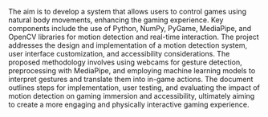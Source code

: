 The aim is to develop a system that allows users to control games using natural body movements, enhancing the gaming experience. Key components include the use of Python, NumPy, PyGame, MediaPipe, and OpenCV libraries for motion detection and real-time interaction. The project addresses the design and implementation of a motion detection system, user interface customization, and accessibility considerations. The proposed methodology involves using webcams for gesture detection, preprocessing with MediaPipe, and employing machine learning models to interpret gestures and translate them into in-game actions. The document outlines steps for implementation, user testing, and evaluating the impact of motion detection on gaming immersion and accessibility, ultimately aiming to create a more engaging and physically interactive gaming experience.
